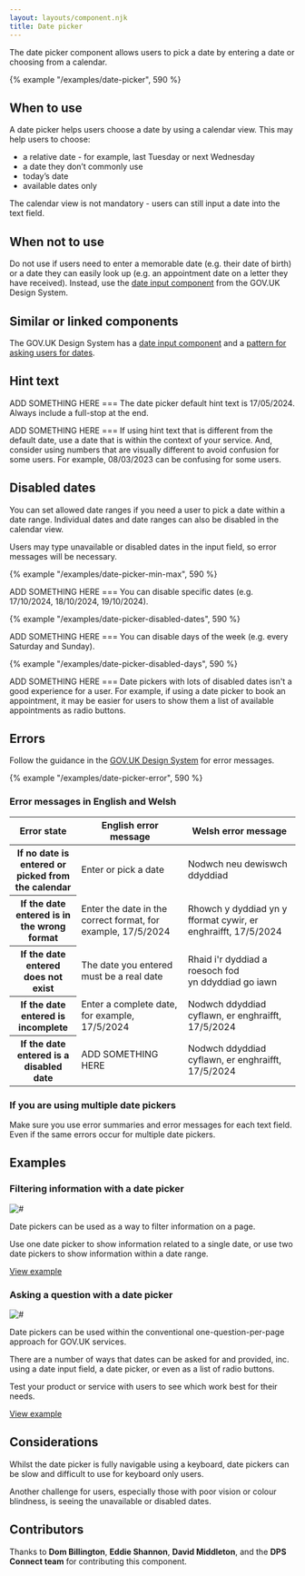 ```yaml
---
layout: layouts/component.njk
title: Date picker
---
```


<span class="govuk-caption-xl">The date picker component allows users to pick a date by entering a date or choosing from a calendar.</span>

{% example "/examples/date-picker", 590 %}

## When to use

A date picker helps users choose a date by using a calendar view. This may help users to choose:
- a relative date - for example, last Tuesday or next Wednesday
- a date they don’t commonly use
- today’s date
- available dates only

The calendar view is not mandatory - users can still input a date into the text field.

## When not to use

Do not use if users need to enter a memorable date (e.g. their date of birth) or a date they can easily look up (e.g. an appointment date on a letter they have received). Instead, use the [date input component](https://design-system.service.gov.uk/components/date-input/) from the GOV.UK Design System.

## Similar or linked components

The GOV.UK Design System has a [date input component](https://design-system.service.gov.uk/components/date-input/) and a [pattern for asking users for dates](https://design-system.service.gov.uk/patterns/dates/).

## Hint text
ADD SOMETHING HERE === The date picker default hint text is 17/05/2024. Always include a full-stop at the end.

ADD SOMETHING HERE === If using hint text that is different from the default date, use a date that is within the context of your service. And, consider using numbers that are visually different to avoid confusion for some users. For example, 08/03/2023 can be confusing for some users.

## Disabled dates

You can set allowed date ranges if you need a user to pick a date within a date range. Individual dates and date ranges can also be disabled in the calendar view.

Users may type unavailable or disabled dates in the input field, so error messages will be necessary.

{% example "/examples/date-picker-min-max", 590 %}

ADD SOMETHING HERE === You can disable specific dates (e.g. 17/10/2024, 18/10/2024, 19/10/2024).

{% example "/examples/date-picker-disabled-dates", 590 %}

ADD SOMETHING HERE === You can disable days of the week (e.g. every Saturday and Sunday).

{% example "/examples/date-picker-disabled-days", 590 %}

ADD SOMETHING HERE === Date pickers with lots of disabled dates isn't a good experience for a user. For example, if using a date picker to book an appointment, it may be easier for users to show them a list of available appointments as radio buttons.

## Errors

Follow the guidance in the [GOV.UK Design System](https://design-system.service.gov.uk/components/error-message/) for error messages.

{% example "/examples/date-picker-error", 590 %}

### Error messages in English and Welsh

<table class="govuk-table">
  <thead class="govuk-table__head">
    <tr class="govuk-table__row">
      <th scope="col" class="govuk-table__header">Error state</th>
      <th scope="col" class="govuk-table__header">English error message</th>
      <th scope="col" class="govuk-table__header">Welsh error message</th>
    </tr>
  </thead>
  <tbody class="govuk-table__body">
    <tr class="govuk-table__row">
      <th scope="row" class="govuk-table__header">If no date is entered or picked from the calendar</th>
      <td class="govuk-table__cell">Enter or pick a date</td>
      <td class="govuk-table__cell">Nodwch neu dewiswch ddyddiad</td>
    </tr>
    <tr class="govuk-table__row">
      <th scope="row" class="govuk-table__header">If the date entered is in the wrong format</th>
      <td class="govuk-table__cell">Enter the date in the correct format, for example, 17/5/2024</td>
      <td class="govuk-table__cell">Rhowch y dyddiad yn y fformat cywir, er enghraifft, 17/5/2024</td>
    </tr>
    <tr class="govuk-table__row">
      <th scope="row" class="govuk-table__header">If the date entered does not exist</th>
      <td class="govuk-table__cell">The date you entered must be a real date</td>
      <td class="govuk-table__cell">Rhaid i'r dyddiad a roesoch fod yn ddyddiad go iawn</td>
    </tr>
    <tr class="govuk-table__row">
      <th scope="row" class="govuk-table__header">If the date entered is incomplete</th>
      <td class="govuk-table__cell">Enter a complete date, for example, 17/5/2024</td>
      <td class="govuk-table__cell">Nodwch ddyddiad cyflawn, er enghraifft, 17/5/2024</td>
    </tr>
    <tr class="govuk-table__row">
      <th scope="row" class="govuk-table__header">If the date entered is a disabled date</th>
      <td class="govuk-table__cell">ADD SOMETHING HERE</td>
      <td class="govuk-table__cell">Nodwch ddyddiad cyflawn, er enghraifft, 17/5/2024</td>
    </tr>
  </tbody>
</table>

### If you are using multiple date pickers

Make sure you use error summaries and error messages for each text field. Even if the same errors occur for multiple date pickers.

## Examples

### Filtering information with a date picker

<p><img src="/assets/images/date-picker-filter-example.svg" alt="#"></p>

Date pickers can be used as a way to filter information on a page.

Use one date picker to show information related to a single date, or use two date pickers to show information within a date range.

[View example](#)

### Asking a question with a date picker

<p><img src="/assets/images/date-picker-question-example.svg" alt="#"></p>

Date pickers can be used within the conventional one-question-per-page approach for GOV.UK services.

There are a number of ways that dates can be asked for and provided, inc. using a date input field, a date picker, or even as a list of radio buttons.

Test your product or service with users to see which work best for their needs.

[View example](#)

## Considerations

Whilst the date picker is fully navigable using a keyboard, date pickers can be slow and difficult to use for keyboard only users.

Another challenge for users, especially those with poor vision or colour blindness, is seeing the unavailable or disabled dates.

## Contributors

Thanks to **Dom Billington**, **Eddie Shannon**, **David Middleton**, and the **DPS Connect team** for contributing this component.

